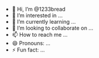 - 👋 Hi, I’m @1233bread
- 👀 I’m interested in ...
- 🌱 I’m currently learning ...
- 💞️ I’m looking to collaborate on ...
- 📫 How to reach me ...
- 😄 Pronouns: ...
- ⚡ Fun fact: ...

<!---
1233bread/1233bread is a ✨ special ✨ repository because its `README.md` (this file) appears on your GitHub profile.
You can click the Preview link to take a look at your changes.
--->
